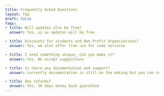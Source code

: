 ```yaml
---
title: Frequently Asked Questions
layout: faq
draft: false
faqs:
- title: Will updates also be free?
  answer: Yes, ui ux updates will be free

- title: Discounts for students and Non Profit Organizations?
  answer: Yes, we also offer free use for some services

- title: I need something unique, Can you make it?
  answer: Yes, We accept suggestions

- title: Is there any documentation and support?
  answer: currently documentation is still on the making but you can contact us for support

- title: Any refunds?
  answer: Yes, 30 days money back guarantee
---
```

